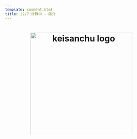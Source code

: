 ```yaml
---
template: comment.html
title: 22/7 计算中 - 简介
---
```


# <center><div class="header_logo"><img src="https://nananiji.zzzhxxx.top/assets/keisanchu.svg" width="336" height="379.5" alt="keisanchu logo"></div></center>
<!-- LOGO PLACE HOLDER -->

<style>
    .header_logo {
	}

	.header_logo img {
		width: 336px;
		height: auto;
        border-radius: 0px;
        box-shadow: 0 0px 0px rgb(0 0 0 / 0%);
        transition-duration: 0s;
	}

	.header_logo a:hover img {
		opacity: .7;
	}

	.page_header .header_logo {
		display: none;
	}
    .header_logo img:hover {
        box-shadow: 0 0px 0px 0 rgba(0,0,0,0), 0 0px 0px 0 rgba(0,0,0,0);
    }
</style>